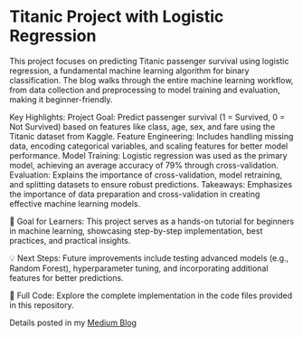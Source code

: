 # Titanic Project with Logistic Regression

This project focuses on predicting Titanic passenger survival using logistic regression, a fundamental machine learning algorithm for binary classification. The blog walks through the entire machine learning workflow, from data collection and preprocessing to model training and evaluation, making it beginner-friendly.

Key Highlights:
Project Goal: Predict passenger survival (1 = Survived, 0 = Not Survived) based on features like class, age, sex, and fare using the Titanic dataset from Kaggle.
Feature Engineering: Includes handling missing data, encoding categorical variables, and scaling features for better model performance.
Model Training: Logistic regression was used as the primary model, achieving an average accuracy of 79% through cross-validation.
Evaluation: Explains the importance of cross-validation, model retraining, and splitting datasets to ensure robust predictions.
Takeaways: Emphasizes the importance of data preparation and cross-validation in creating effective machine learning models.

🎯 Goal for Learners: This project serves as a hands-on tutorial for beginners in machine learning, showcasing step-by-step implementation, best practices, and practical insights.

💡 Next Steps: Future improvements include testing advanced models (e.g., Random Forest), hyperparameter tuning, and incorporating additional features for better predictions.

📂 Full Code: Explore the complete implementation in the code files provided in this repository.


Details posted in my [Medium Blog](https://medium.com/@kwanqi.yt/california-housing-linear-regression-with-sklearn-bef43f1e1246)

